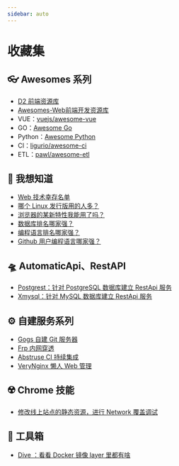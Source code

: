 ```yaml
---
sidebar: auto
---
```


# 收藏集

## 👓 Awesomes 系列

- [D2 前端资源库](https://awesome.fairyever.com/)
- [Awesomes-Web前端开发资源库](https://www.awesomes.cn/)
- VUE：[vuejs/awesome-vue](https://github.com/vuejs/awesome-vue)
- GO：[Awesome Go](https://awesome-go.com/)
- Python：[Awesome Python](https://awesome-python.com/)
- CI：[ligurio/awesome-ci](https://github.com/ligurio/awesome-ci/blob/master/README.md)
- ETL：[pawl/awesome-etl](https://github.com/pawl/awesome-etl)

## 🧐 我想知道

- [Web 技术幸存名单](https://w3techs.com/)
- [哪个 Linux 发行版用的人多？](http://7z.cx/dsc/)
- [浏览器的某新特性我能用了吗？](https://caniuse.com/)
- [数据库排名哪家强？](https://db-engines.com/en/ranking)
- [编程语言排名哪家强？](https://www.tiobe.com/tiobe-index/)
- [Github 用户编程语言哪家强？](https://www.benfrederickson.com/ranking-programming-languages-by-github-users/)

## 🛸 AutomaticApi、RestAPI

- [Postgrest：针对 PostgreSQL 数据库建立 RestApi 服务](https://postgrest.org/zh/latest/)
- [Xmysql：针对 MySQL 数据库建立 RestApi 服务](https://github.com/o1lab/xmysql)

## ⚙️ 自建服务系列

- [Gogs 自建 Git 服务器](https://gogs.io/)
- [Frp 内网穿透](https://github.com/fatedier/frp)
- [Abstruse CI 持续集成](https://github.com/bleenco/abstruse)
- [VeryNginx 懒人 Web 管理](https://github.com/alexazhou/VeryNginx/blob/master/readme_zh.md)

## ☢️ Chrome 技能

- [修改线上站点的静态资源，进行 Network 覆盖调试](https://umaar.com/dev-tips/162-network-overrides/)

## 🔫 工具箱

- [Dive ：看看 Docker 镜像 layer 里都有啥](https://github.com/wagoodman/dive)
